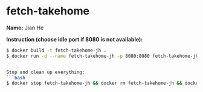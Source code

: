 # fetch-takehome

**Name:** Jian He

**Instruction (choose idle port if 8080 is not available):**

```bash
$ docker build -t fetch-takehome-jh .    
$ docker run -d --name fetch-takehome-jh -p 8080:8080 fetch-takehome-jh


Stop and clean up everything:
```bash
$ docker stop fetch-takehome-jh && docker rm fetch-takehome-jh && docker rmi fetch-takehome-jh
